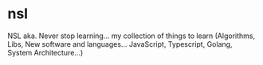 # nsl
NSL aka. Never stop learning... my collection of things to learn (Algorithms, Libs, New software and languages... JavaScript, Typescript, Golang, System Architecture...)
